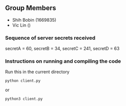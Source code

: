 ## Group Members
- Shih Bobin (1669835)
- Vic Lin ()
  
### Sequence of server secrets received
secretA = 60, secretB = 34, secretC = 241, secretD = 63

### Instructions on running and compiling the code
Run this in the current directory 
```
python client.py 
```
or
```
python3 client.py 
```